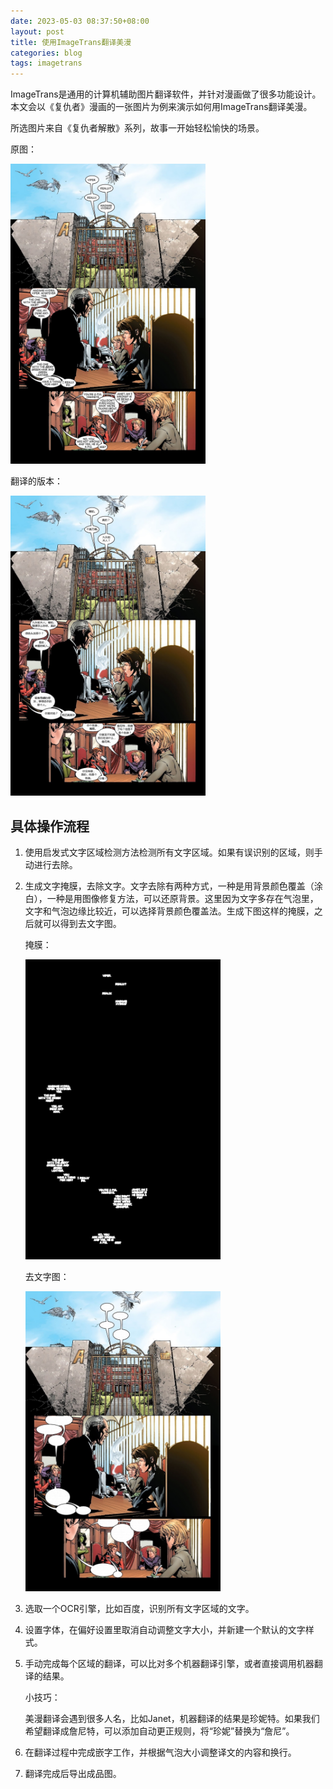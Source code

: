 ```yaml
---
date: 2023-05-03 08:37:50+08:00
layout: post
title: 使用ImageTrans翻译美漫
categories: blog
tags: imagetrans
---
```


<style>
img {
  max-height: 480px;
}
</style>

ImageTrans是通用的计算机辅助图片翻译软件，并针对漫画做了很多功能设计。本文会以《复仇者》漫画的一张图片为例来演示如何用ImageTrans翻译美漫。

所选图片来自《复仇者解散》系列，故事一开始轻松愉快的场景。

原图：

![日语原图](/album/us-comics/avengers.jpg)

翻译的版本：

![中文翻译版本](/album/us-comics/avengers-translated.jpg)


## 具体操作流程

1. 使用启发式文字区域检测方法检测所有文字区域。如果有误识别的区域，则手动进行去除。
2. 生成文字掩膜，去除文字。文字去除有两种方式，一种是用背景颜色覆盖（涂白），一种是用图像修复方法，可以还原背景。这里因为文字多存在气泡里，文字和气泡边缘比较近，可以选择背景颜色覆盖法。生成下图这样的掩膜，之后就可以得到去文字图。

   掩膜：

   ![掩膜](/album/us-comics/avengers-mask.jpg)
   
   去文字图：
   
   ![去文字图](/album/us-comics/avengers-text-removed.jpg)

3. 选取一个OCR引擎，比如百度，识别所有文字区域的文字。
4. 设置字体，在偏好设置里取消自动调整文字大小，并新建一个默认的文字样式。
5. 手动完成每个区域的翻译，可以比对多个机器翻译引擎，或者直接调用机器翻译的结果。

   小技巧：
   
   美漫翻译会遇到很多人名，比如Janet，机器翻译的结果是珍妮特。如果我们希望翻译成詹尼特，可以添加自动更正规则，将“珍妮”替换为“詹尼”。
   
   
6. 在翻译过程中完成嵌字工作，并根据气泡大小调整译文的内容和换行。 
7. 翻译完成后导出成品图。
